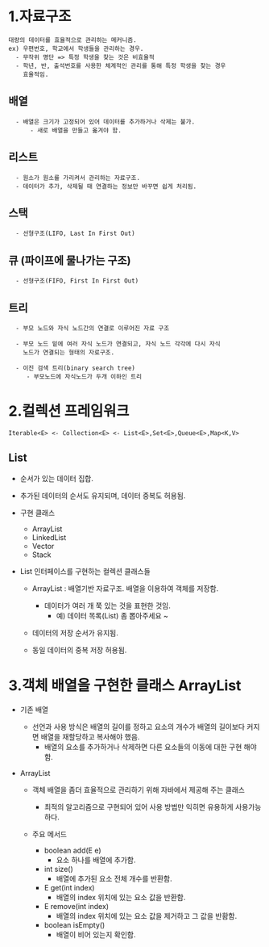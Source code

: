 1.자료구조
===========
    대량의 데이터를 효율적으로 관리하는 메커니즘.
    ex) 우편번호, 학교에서 학생들을 관리하는 경우.
      - 무작위 명단 => 특정 학생을 찾는 것은 비효율적
      - 학년, 반, 출석번호를 사용한 체계적인 관리를 통해 특정 학생을 찾는 경우
        효율적임.

## 배열 
      - 배열은 크기가 고정되어 있어 데이터를 추가하거나 삭제는 불가.
          - 새로 배열을 만들고 옮겨야 함.

## 리스트 
      - 원소가 원소를 가리켜서 관리하는 자료구조.
      - 데이터가 추가, 삭제될 때 연결하는 정보만 바꾸면 쉽게 처리됨.

## 스택 
      - 선형구조(LIFO, Last In First Out)

## 큐 (파이프에 물나가는 구조)
      - 선형구조(FIFO, First In First Out)      

## 트리
      - 부모 노드와 자식 노드간의 연결로 이루어진 자료 구조
      
      - 부모 노드 밑에 여러 자식 노드가 연결되고, 자식 노드 각각에 다시 자식
        노드가 연결되는 형태의 자료구조.

      - 이진 검색 트리(binary search tree)
         - 부모노드에 자식노드가 두개 이하인 트리  

2.컬렉션 프레임워크
====================
    Iterable<E> <- Collection<E> <- List<E>,Set<E>,Queue<E>,Map<K,V> 

List<E>
----------
   * 순서가 있는 데이터 집합.
   * 추가된 데이터의 순서도 유지되며, 데이터 중복도 허용됨.
   * 구현 클래스 
        - ArrayList
        - LinkedList
        - Vector
        - Stack

   * List<E> 인터페이스를 구현하는 컬렉션 클래스들 
        - ArrayList<E> : 배열기반 자료구조. 배열을 이용하여 객체를 저장함.
            - 데이터가 여러 개 쭉 있는 것을 표현한 것임.
                - 예) 데이터 목록(List) 좀 뽑아주세요 ~

        - 데이터의 저장 순서가 유지됨.
        - 동일 데이터의 중복 저장 허용됨.

3.객체 배열을 구현한 클래스 ArrayList
=====================================
   * 기존 배열
      - 선언과 사용 방식은 배열의 길이를 정하고 요소의 개수가 배열의 길이보다
        커지면 배열을 재할당하고 복사해야 했음.
           - 배열의 요소를 추가하거나 삭제하면 다른 요소들의 이동에 대한 구현
             해야 함.

   * ArrayList
      - 객체 배열을 좀더 효율적으로 관리하기 위해 자바에서 제공해 주는 클래스
           - 최적의 알고리즘으로 구현되어 있어 사용 방법만 익히면 유용하게
             사용가능 하다.

      - 주요 메서드 
           - boolean add(E e)
               - 요소 하나를 배열에 추가함.
           - int size()
               - 배열에 추가된 요소 전체 개수를 반환함.
           - E get(int index)
               - 배열의 index 위치에 있는 요소 값을 반환함.
           - E remove(int index)
               - 배열의 index 위치에 있는 요소 값을 제거하고 그 값을 반홤함.
           - boolean isEmpty()
               - 배열이 비어 있는지 확인함.
               